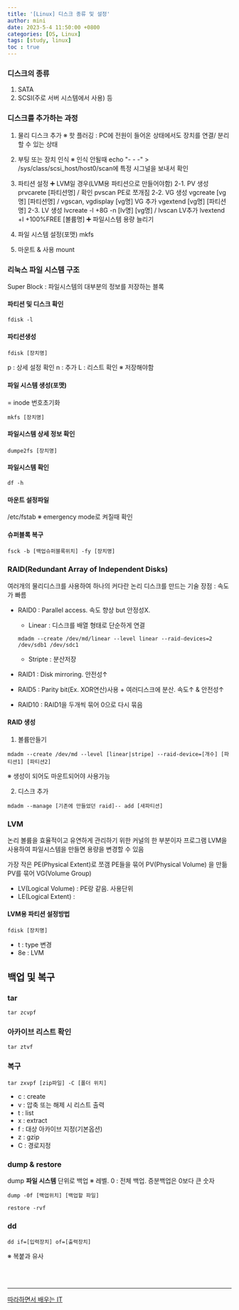 ```yaml
---
title: '[Linux] 디스크 종류 및 설정'
author: mini
date: 2023-5-4 11:50:00 +0800
categories: [OS, Linux]
tags: [study, linux]
toc : true
---
```



### 디스크의 종류
1. SATA
2. SCSI(주로 서버 시스템에서 사용) 등


### 디스크를 추가하는 과정
1. 물리 디스크 추가
	※ 핫 플러깅 : PC에 전원이 들어온 상태에서도 장치를 연결/ 분리할 수 있는 상태
2. 부팅 또는 장치 인식
    ※ 인식 안될때 echo "- - -" \> /sys/class/scsi_host/host0/scan에 특정 시그널을 보내서 확인
3. 파티션 설정
	➕ LVM일 경우(LVM용 파티션으로 만들어야함)
	 2-1. PV 생성   prvcarete [파티션명] / 확인 pvscan
	      PE로 쪼개짐
	 2-2. VG 생성   vgcreate [vg명] [파티션명] / vgscan, vgdisplay [vg명]
	 	VG 추가 vgextend [vg명] [파티션명]
	 2-3. LV 생성 	lvcreate -l +8G -n [lv명] [vg명] / lvscan
	 	LV추가 lvextend +l +100%FREE [볼륨명]
		➕ 파일시스템 용량 늘리기

4. 파일 시스템 설정(포맷)
	mkfs
5. 마운트 & 사용
	mount


### 리눅스 파일 시스템 구조
Super Block : 파일시스템의 대부분의 정보를 저장하는 블록


#### 파티션 및 디스크 확인
```
fdisk -l
```

#### 파티션생성
```
fdisk [장치명]
```
p : 상세 설정 확인
n : 추가
L : 리스트 확인
※ 저장해야함

#### 파일 시스템 생성(포맷)
= inode 번호초기화
```
mkfs [장치명]
```

#### 파일시스템 상세 정보 확인
```
dumpe2fs [장치명]
```

#### 파일시스템 확인
```
df -h
```

#### 마운트 설정파일
/etc/fstab
※ emergency mode로 켜질때 확인


#### 슈퍼블록 복구
```
fsck -b [백업슈퍼블록위치] -fy [장치명]
```

### RAID(Redundant Array of Independent Disks)
여러개의 물리디스크를 사용하여 하나의 커다란 논리 디스크를 만드는 기술
장점 : 속도가 빠름

 - RAID0 : Parallel access. 속도 향상 but 안정성X.
	- Linear : 디스크를 배열 형태로 단순하게 연결
	```
	mdadm --create /dev/md/linear --level linear --raid-devices=2 /dev/sdb1 /dev/sdc1
	```
	- Stripte : 분산저장
 - RAID1 : Disk mirroring. 안전성↑

 - RAID5 : Parity bit(Ex. XOR연산)사용 + 여러디스크에 분산. 속도↑ & 안전성↑
 - RAID10 : RAID1을 두개씩 묶어 0으로 다시 묶음

#### RAID 생성
 1. 볼륨만들기
 ```
 mdadm --create /dev/md --level [linear|stripe] --raid-device=[개수] [파티션1] [파티션2]
 ```
 ※ 생성이 되어도 마운트되어야 사용가능

 2. 디스크 추가
 ```
 mdadm --manage [기존에 만들었던 raid]-- add [새파티션]
 ```

### LVM
 논리 볼륨을 효율적이고 유연하게 관리하기 위한 커널의 한 부분이자 프로그램
 LVM을 사용하여 파일시스템을 만들면 용량을 변경할 수 있음

 가장 작은 PE(Physical Extent)로 쪼갬
 PE들을 묶어 PV(Physical Volume) 을 만듦
 PV를 묶어 VG(Volume Group)

 - LV(Logical Volume) : PE랑 같음. 사용단위
 - LE(Logical Extent) :

#### LVM용 파티션 설정방법
```
fdisk [장치명]
```
- t : type 변경
- 8e : LVM



## 백업 및 복구
### tar

```
tar zcvpf
```

### 아카이브 리스트 확인
```
tar ztvf
```

### 복구
```
tar zxvpf [zip파일] -C [폴더 위치]
```
- c : create
- v : 압축 또는 해제 시 리스트 출력
- t : list
- x : extract
- f : 대상 아카이브 지정(기본옵션)
- z : gzip
- C : 경로지정

### dump & restore
dump **파일 시스템** 단위로 백업
※ 레벨.
0 : 전체 백업.
증분백업은 0보다 큰 숫자
```
dump -0f [백업위치] [백업할 파일]

restore -rvf
```

### dd
```
dd if=[입력장치] of=[출력장치]
```
※ 복붙과 유사

<br/><br/>

---------------------
[따라하면서 배우는 IT](https://www.youtube.com/watch?v=6f5lmOSfdsE&list=PL0d8NnikouEXVn9FfoX2XVlGgEArLDiLZ&index=44)

